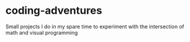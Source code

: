 # coding-adventures
Small projects I do in my spare time to experiment with the intersection of math and visual programming
